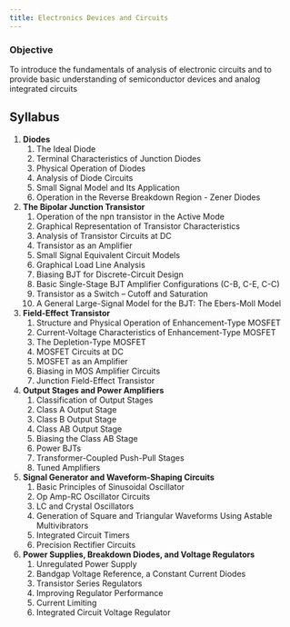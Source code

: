```yaml
---
title: Electronics Devices and Circuits
---
```


### Objective
To introduce the fundamentals of analysis of electronic circuits and to provide basic understanding of semiconductor devices and analog integrated circuits

## Syllabus
1. **Diodes**
	1. The Ideal Diode
	2. Terminal Characteristics of Junction Diodes
	3. Physical Operation of Diodes
	4. Analysis of Diode Circuits
	5. Small Signal Model and Its Application
	6. Operation in the Reverse Breakdown Region - Zener Diodes
2. **The Bipolar Junction Transistor**
	1. Operation of the npn transistor in the Active Mode
	2. Graphical Representation of Transistor Characteristics
	3. Analysis of Transistor Circuits at DC
	4. Transistor as an Amplifier
	5. Small Signal Equivalent Circuit Models
	6. Graphical Load Line Analysis
	7. Biasing BJT for Discrete-Circuit Design
	8. Basic Single-Stage BJT Amplifier Configurations (C-B, C-E, C-C)
	9. Transistor as a Switch – Cutoff and Saturation
	10. A General Large-Signal Model for the BJT: The Ebers-Moll Model
3. **Field-Effect Transistor**
	1. Structure and Physical Operation of Enhancement-Type MOSFET
	2. Current-Voltage Characteristics of Enhancement-Type MOSFET
	3. The Depletion-Type MOSFET
	4. MOSFET Circuits at DC
	5. MOSFET as an Amplifier
	6. Biasing in MOS Amplifier Circuits
	7. Junction Field-Effect Transistor
4. **Output Stages and Power Amplifiers**
	1. Classification of Output Stages
	2. Class A Output Stage
	3. Class B Output Stage
	4. Class AB Output Stage
	5. Biasing the Class AB Stage
	6. Power BJTs
	7. Transformer-Coupled Push-Pull Stages
	8. Tuned Amplifiers
5. **Signal Generator and Waveform-Shaping Circuits**
	1. Basic Principles of Sinusoidal Oscillator
	2. Op Amp-RC Oscillator Circuits
	3. LC and Crystal Oscillators
	4. Generation of Square and Triangular Waveforms Using Astable Multivibrators
	5. Integrated Circuit Timers
	6. Precision Rectifier Circuits
6. **Power Supplies, Breakdown Diodes, and Voltage Regulators**          
	1. Unregulated Power Supply
	2. Bandgap Voltage Reference, a Constant Current Diodes
	3. Transistor Series Regulators
	4. Improving Regulator Performance
	5. Current Limiting
	6. Integrated Circuit Voltage Regulator
